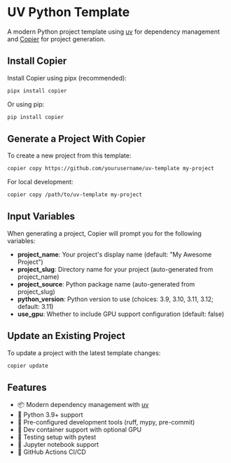 # UV Python Template

A modern Python project template using [uv](https://github.com/astral-sh/uv) for dependency management and [Copier](https://copier.readthedocs.io/) for project generation.

## Install Copier

Install Copier using pipx (recommended):

```bash
pipx install copier
```

Or using pip:

```bash
pip install copier
```

## Generate a Project With Copier

To create a new project from this template:

```bash
copier copy https://github.com/yourusername/uv-template my-project
```

For local development:

```bash
copier copy /path/to/uv-template my-project
```

## Input Variables

When generating a project, Copier will prompt you for the following variables:

- **project_name**: Your project's display name (default: "My Awesome Project")
- **project_slug**: Directory name for your project (auto-generated from project_name)
- **project_source**: Python package name (auto-generated from project_slug)
- **python_version**: Python version to use (choices: 3.9, 3.10, 3.11, 3.12; default: 3.11)
- **use_gpu**: Whether to include GPU support configuration (default: false)

## Update an Existing Project

To update a project with the latest template changes:

```bash
copier update
```

## Features

- 📦 Modern dependency management with [uv](https://github.com/astral-sh/uv)
- 🐍 Python 3.9+ support
- 🔧 Pre-configured development tools (ruff, mypy, pre-commit)
- 🐳 Dev container support with optional GPU
- 🧪 Testing setup with pytest
- 📓 Jupyter notebook support
- 🔄 GitHub Actions CI/CD
